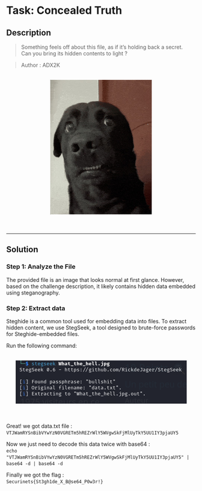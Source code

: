 # Task: Concealed Truth

## Description
> Something feels off about this file, as if it’s holding back a secret.  
> Can you bring its hidden contents to light ?

> Author : ADX2K

<br>

<div align="center">
  <img src="What_the_hell.jpg" alt="Task Image">
</div><br><br>

---

## Solution

### Step 1: Analyze the File
The provided file is an image that looks normal at first glance. However, based on the challenge description, it likely contains hidden data embedded using steganography.

### Step 2: Extract data
Steghide is a common tool used for embedding data into files. To extract hidden content, we use StegSeek, a tool designed to brute-force passwords for Steghide-embedded files.

Run the following command:<br><br>
<div align="center">
  <img src="Stegseek.png" alt="stegseek What_the_hell.jpg">
</div><br><br>


Great! we got data.txt file : <br>
```VTJWamRYSnBibVYwYzN0VGRETm5hREZrWlY5WVgwSkFjMlUyTkY5UU1IY3pjaUY5```

Now we just need to decode this data twice with base64 : <br>
```echo "VTJWamRYSnBibVYwYzN0VGRETm5hREZrWlY5WVgwSkFjMlUyTkY5UU1IY3pjaUY5" | base64 -d | base64 -d```

Finally we got the flag : <br>
```Securinets{St3gh1de_X_B@se64_P0w3r!}```
